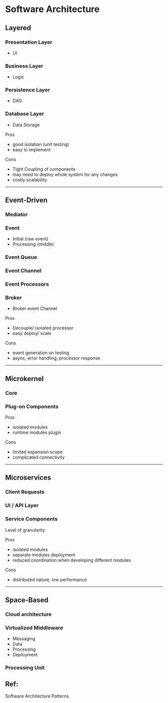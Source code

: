 # Software Architecture

## Layered
### Presentation Layer 
- UI
### Business Layer
- Logic 
### Persistence Layer
- DAO
### Database Layer
- Data Storage  

Pros 
- good isolation (unit testing)
- easy to implement

Cons
- Tight Coupling of components
- may need to deploy whole system for any changes
- costly scalability

---
## Event-Driven

### Mediator
### Event
- Initial (raw event)
- Processing (middle)
### Event Queue
### Event Channel
### Event Processors

### Broker
- Broker event Channel

Pros 
- Decouple/ isolated processor
- easy deploy/ scale

Cons
- event generation on testing
- async, error handling, processor response

--- 
## Microkernel
### Core
### Plug-on Components

Pros 
- isolated modules
- runtime modules plugin

Cons
- limited expansion scope
- complicated connectivity

---
## Microservices
### Client Requests
### UI / API Layer
### Service Components

Level of granularity

Pros 
- isolated modules
- separate modules deployment
- reduced coordination when developing different modules

Cons
- distributed nature, low performance

---
## Space-Based
### Cloud architecture
### Virtualized Middleware
- Messaging 
- Data
- Processing
- Deployment
### Processing Unit


## Ref:
Software Architecture Patterns
